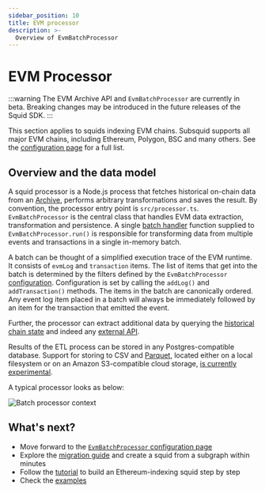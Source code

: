 ```yaml
---
sidebar_position: 10
title: EVM processor
description: >-
  Overview of EvmBatchProcessor
---
```


# EVM Processor

:::warning
The EVM Archive API and `EvmBatchProcessor` are currently in beta. Breaking changes may be introduced in the future releases of the Squid SDK.
:::

This section applies to squids indexing EVM chains. Subsquid supports all major EVM chains, including Ethereum, Polygon, BSC and many others. See the [configuration page](/firesquid/evm-indexing/configuration) for a full list.

## Overview and the data model

A squid processor is a Node.js process that fetches historical on-chain data from an [Archive](/firesquid/archives), performs arbitrary transformations and saves the result. By convention, the processor entry point is `src/processor.ts`. `EvmBatchProcessor` is the central class that handles EVM data extraction, transformation and persistence. A single [batch handler](/basics/batch-processing) function supplied to `EvmBatchProcessor.run()` is responsible for transforming data from multiple events and transactions in a single in-memory batch.

A batch can be thought of a simplified execution trace of the EVM runtime. It consists of `evmLog` and `transaction` items. The list of items that get into the batch is determined by the filters defined by the `EvmBatchProcessor` [configuration](/firesquid/evm-indexing/configuration). Configuration is set by calling the `addLog()` and `addTransaction()` methods. The items in the batch are canonically ordered. Any event log item placed in a batch will always be immediately followed by an item for the transaction that emitted the event.

Further, the processor can extract additional data by querying the [historical chain state](/firesquid/evm-indexing/query-state) and indeed any [external API](https://github.com/subsquid/squid-external-api-example).

Results of the ETL process can be stored in any Postgres-compatible database. Support for storing to CSV and [Parquet](https://parquet.apache.org), located either on a local filesystem or on an Amazon S3-compatible cloud storage, [is currently experimental](https://github.com/subsquid/squid-file-store).

A typical processor looks as below:

![Batch processor context](</img/batch-context.png>)

## What's next?

- Move forward to the [`EvmBatchProcessor` configuration page](/firesquid/evm-indexing/configuration)
- Explore the [migration guide](/firesquid/migrate/migrate-subgraph/) and create a squid from a subgraph within minutes
- Follow the [tutorial](/firesquid/tutorials/create-an-ethereum-processing-squid/) to build an Ethereum-indexing squid step by step
- Check the [examples](/firesquid/examples)

